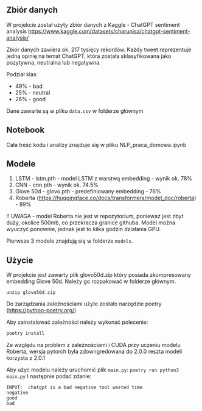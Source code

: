 


## Zbiór danych
W projekcie został użyty zbiór danych z Kaggle - ChatGPT sentiment analysis
https://www.kaggle.com/datasets/charunisa/chatgpt-sentiment-analysis/

Zbiór danych zawiera ok. 217 tysięcy rekordów. 
Każdy tweet reprezentuje jedną opinię na temat ChatGPT, która została sklasyfikowana jako pozytywna, neutralna lub negatywna.

Podział klas:
- 49% - bad 
- 25% - neutral
- 26% - good

Dane zawarte są w pliku `data.csv` w folderze głównym

## Notebook 
Cała treść kodu i analizy znajduje się w pliku NLP_praca_domowa.ipynb

## Modele 
1. LSTM - lstm.pth - model LSTM z warstwą embedding - wynik ok. 78%
2. CNN - cnn.pth - wynik ok. 74.5%
3. Glove 50d - glovo.pth - predefiniowany embedding - 76%
4. Roberta (https://huggingface.co/docs/transformers/model_doc/roberta) - 89%
    
!! UWAGA - model Roberta nie jest w repozytorium, ponieważ jest zbyt duży, okolice 500mb,
co przekracza granice githuba. Model można wyuczyć ponownie, jednak jest to kilka godzin działania GPU.

Pierwsze 3 modele znajdują się w folderze `models`.


## Użycie 
W projekcie jest zawarty plik glovo50d.zip który posiada zkompresowany embedding Glove 50d. Należy go rozpakować w folderze głównym.
```
unzip glovo50d.zip
```

Do zarządzania zależnościami użyte zostało narzędzie poetry (https://python-poetry.org/)

Aby zainstalować zależności należy wykonać polecenie:
```bash 
poetry install
```

Ze względu na problem z zależnościami i CUDA przy uczeniu modelu Roberta, wersja pytorch była zdowngredowana do 2.0.0
reszta modeli korzysta z 2.0.1

Aby użyc modelu należy uruchomić plik `main.py`:
```poetry run python3 main.py```
I następnie podać zdanie:
```
INPUT:  chatgpt is a bad negative tool wasted time
negative
good
bad
```
